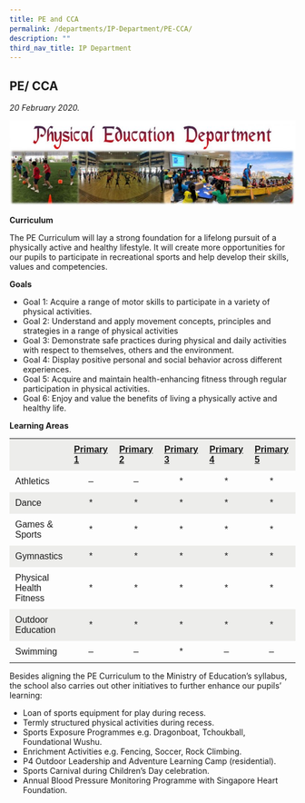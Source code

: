 ```yaml
---
title: PE and CCA
permalink: /departments/IP-Department/PE-CCA/
description: ""
third_nav_title: IP Department
---
```

PE/ CCA
-------

_20 February 2020._ 

![](/images/PE%2001.jpg)

**Curriculum**

The PE Curriculum will lay a strong foundation for a lifelong pursuit of a physically active and healthy lifestyle. It will create more opportunities for our pupils to participate in recreational sports and help develop their skills, values and competencies.

**Goals**

*   Goal 1: Acquire a range of motor skills to participate in a variety of physical activities.
*   Goal 2: Understand and apply movement concepts, principles and strategies in a range of physical activities
*   Goal 3: Demonstrate safe practices during physical and daily activities with respect to themselves, others and the environment.
*   Goal 4: Display positive personal and social behavior across different experiences.
*   Goal 5: Acquire and maintain health-enhancing fitness through regular participation in physical activities.
*   Goal 6: Enjoy and value the benefits of living a physically active and healthy life.

**Learning Areas**

<table width="799" style="box-sizing: inherit; border-collapse: collapse; border-spacing: 0px;"><tbody style="box-sizing: inherit;"><tr style="box-sizing: inherit; background-color: rgb(237, 237, 235);"><td style="box-sizing: inherit; padding: 10px;"></td><td style="box-sizing: inherit; padding: 10px;"><span style="box-sizing: inherit; font-size: 12pt; font-family: arial, helvetica, sans-serif;"><strong style="box-sizing: inherit; font-weight: bold;"><span style="box-sizing: inherit; text-decoration: underline;">Primary 1</span></strong></span></td><td style="box-sizing: inherit; padding: 10px;"><span style="box-sizing: inherit; font-size: 12pt; font-family: arial, helvetica, sans-serif;"><strong style="box-sizing: inherit; font-weight: bold;"><span style="box-sizing: inherit; text-decoration: underline;">Primary 2</span></strong></span></td><td style="box-sizing: inherit; padding: 10px;"><span style="box-sizing: inherit; font-size: 12pt; font-family: arial, helvetica, sans-serif;"><strong style="box-sizing: inherit; font-weight: bold;"><span style="box-sizing: inherit; text-decoration: underline;">Primary 3</span></strong></span></td><td style="box-sizing: inherit; padding: 10px;"><span style="box-sizing: inherit; font-size: 12pt; font-family: arial, helvetica, sans-serif;"><strong style="box-sizing: inherit; font-weight: bold;"><span style="box-sizing: inherit; text-decoration: underline;">Primary 4</span></strong></span></td><td style="box-sizing: inherit; padding: 10px;"><span style="box-sizing: inherit; font-size: 12pt; font-family: arial, helvetica, sans-serif;"><strong style="box-sizing: inherit; font-weight: bold;"><span style="box-sizing: inherit; text-decoration: underline;">Primary 5</span></strong></span></td><td style="box-sizing: inherit; padding: 10px;"><span style="box-sizing: inherit; font-size: 12pt; font-family: arial, helvetica, sans-serif;"><strong style="box-sizing: inherit; font-weight: bold;"><span style="box-sizing: inherit; text-decoration: underline;">Primary 6</span></strong></span></td></tr><tr style="box-sizing: inherit;"><td style="box-sizing: inherit; padding: 10px;"><span style="box-sizing: inherit; font-size: 12pt; font-family: arial, helvetica, sans-serif;">Athletics</span></td><td style="box-sizing: inherit; padding: 10px; text-align: center;"><span style="box-sizing: inherit; font-size: 12pt; font-family: arial, helvetica, sans-serif;">–</span></td><td style="box-sizing: inherit; padding: 10px; text-align: center;"><span style="box-sizing: inherit; font-size: 12pt; font-family: arial, helvetica, sans-serif;">–</span></td><td style="box-sizing: inherit; padding: 10px; text-align: center;"><span style="box-sizing: inherit; font-size: 12pt; font-family: arial, helvetica, sans-serif;">*</span></td><td style="box-sizing: inherit; padding: 10px; text-align: center;"><span style="box-sizing: inherit; font-size: 12pt; font-family: arial, helvetica, sans-serif;">*</span></td><td style="box-sizing: inherit; padding: 10px; text-align: center;"><span style="box-sizing: inherit; font-size: 12pt; font-family: arial, helvetica, sans-serif;">*</span></td><td style="box-sizing: inherit; padding: 10px; text-align: center;"><span style="box-sizing: inherit; font-size: 12pt; font-family: arial, helvetica, sans-serif;">*</span></td></tr><tr style="box-sizing: inherit; background-color: rgb(237, 237, 235);"><td style="box-sizing: inherit; padding: 10px;"><span style="box-sizing: inherit; font-size: 12pt; font-family: arial, helvetica, sans-serif;">Dance</span></td><td style="box-sizing: inherit; padding: 10px; text-align: center;"><span style="box-sizing: inherit; font-size: 12pt; font-family: arial, helvetica, sans-serif;">*</span></td><td style="box-sizing: inherit; padding: 10px; text-align: center;"><span style="box-sizing: inherit; font-size: 12pt; font-family: arial, helvetica, sans-serif;">*</span></td><td style="box-sizing: inherit; padding: 10px; text-align: center;"><span style="box-sizing: inherit; font-size: 12pt; font-family: arial, helvetica, sans-serif;">*</span></td><td style="box-sizing: inherit; padding: 10px; text-align: center;"><span style="box-sizing: inherit; font-size: 12pt; font-family: arial, helvetica, sans-serif;">*</span></td><td style="box-sizing: inherit; padding: 10px; text-align: center;"><span style="box-sizing: inherit; font-size: 12pt; font-family: arial, helvetica, sans-serif;">*</span></td><td style="box-sizing: inherit; padding: 10px; text-align: center;"><span style="box-sizing: inherit; font-size: 12pt; font-family: arial, helvetica, sans-serif;">*</span></td></tr><tr style="box-sizing: inherit;"><td style="box-sizing: inherit; padding: 10px;"><span style="box-sizing: inherit; font-size: 12pt; font-family: arial, helvetica, sans-serif;">Games &amp; Sports</span></td><td style="box-sizing: inherit; padding: 10px; text-align: center;"><span style="box-sizing: inherit; font-size: 12pt; font-family: arial, helvetica, sans-serif;">*</span></td><td style="box-sizing: inherit; padding: 10px; text-align: center;"><span style="box-sizing: inherit; font-size: 12pt; font-family: arial, helvetica, sans-serif;">*</span></td><td style="box-sizing: inherit; padding: 10px; text-align: center;"><span style="box-sizing: inherit; font-size: 12pt; font-family: arial, helvetica, sans-serif;">*</span></td><td style="box-sizing: inherit; padding: 10px; text-align: center;"><span style="box-sizing: inherit; font-size: 12pt; font-family: arial, helvetica, sans-serif;">*</span></td><td style="box-sizing: inherit; padding: 10px; text-align: center;"><span style="box-sizing: inherit; font-size: 12pt; font-family: arial, helvetica, sans-serif;">*</span></td><td style="box-sizing: inherit; padding: 10px; text-align: center;"><span style="box-sizing: inherit; font-size: 12pt; font-family: arial, helvetica, sans-serif;">*</span></td></tr><tr style="box-sizing: inherit; background-color: rgb(237, 237, 235);"><td style="box-sizing: inherit; padding: 10px;"><span style="box-sizing: inherit; font-size: 12pt; font-family: arial, helvetica, sans-serif;">Gymnastics</span></td><td style="box-sizing: inherit; padding: 10px; text-align: center;"><span style="box-sizing: inherit; font-size: 12pt; font-family: arial, helvetica, sans-serif;">*</span></td><td style="box-sizing: inherit; padding: 10px; text-align: center;"><span style="box-sizing: inherit; font-size: 12pt; font-family: arial, helvetica, sans-serif;">*</span></td><td style="box-sizing: inherit; padding: 10px; text-align: center;"><span style="box-sizing: inherit; font-size: 12pt; font-family: arial, helvetica, sans-serif;">*</span></td><td style="box-sizing: inherit; padding: 10px; text-align: center;"><span style="box-sizing: inherit; font-size: 12pt; font-family: arial, helvetica, sans-serif;">*</span></td><td style="box-sizing: inherit; padding: 10px; text-align: center;"><span style="box-sizing: inherit; font-size: 12pt; font-family: arial, helvetica, sans-serif;">*</span></td><td style="box-sizing: inherit; padding: 10px; text-align: center;"><span style="box-sizing: inherit; font-size: 12pt; font-family: arial, helvetica, sans-serif;">*</span></td></tr><tr style="box-sizing: inherit;"><td style="box-sizing: inherit; padding: 10px;"><span style="box-sizing: inherit; font-size: 12pt; font-family: arial, helvetica, sans-serif;">Physical Health Fitness</span></td><td style="box-sizing: inherit; padding: 10px; text-align: center;"><span style="box-sizing: inherit; font-size: 12pt; font-family: arial, helvetica, sans-serif;">*</span></td><td style="box-sizing: inherit; padding: 10px; text-align: center;"><span style="box-sizing: inherit; font-size: 12pt; font-family: arial, helvetica, sans-serif;">*</span></td><td style="box-sizing: inherit; padding: 10px; text-align: center;"><span style="box-sizing: inherit; font-size: 12pt; font-family: arial, helvetica, sans-serif;">*</span></td><td style="box-sizing: inherit; padding: 10px; text-align: center;"><span style="box-sizing: inherit; font-size: 12pt; font-family: arial, helvetica, sans-serif;">*</span></td><td style="box-sizing: inherit; padding: 10px; text-align: center;"><span style="box-sizing: inherit; font-size: 12pt; font-family: arial, helvetica, sans-serif;">*</span></td><td style="box-sizing: inherit; padding: 10px; text-align: center;"><span style="box-sizing: inherit; font-size: 12pt; font-family: arial, helvetica, sans-serif;">*</span></td></tr><tr style="box-sizing: inherit; background-color: rgb(237, 237, 235);"><td style="box-sizing: inherit; padding: 10px;"><span style="box-sizing: inherit; font-size: 12pt; font-family: arial, helvetica, sans-serif;">Outdoor Education</span></td><td style="box-sizing: inherit; padding: 10px; text-align: center;"><span style="box-sizing: inherit; font-size: 12pt; font-family: arial, helvetica, sans-serif;">*</span></td><td style="box-sizing: inherit; padding: 10px; text-align: center;"><span style="box-sizing: inherit; font-size: 12pt; font-family: arial, helvetica, sans-serif;">*</span></td><td style="box-sizing: inherit; padding: 10px; text-align: center;"><span style="box-sizing: inherit; font-size: 12pt; font-family: arial, helvetica, sans-serif;">*</span></td><td style="box-sizing: inherit; padding: 10px; text-align: center;"><span style="box-sizing: inherit; font-size: 12pt; font-family: arial, helvetica, sans-serif;">*</span></td><td style="box-sizing: inherit; padding: 10px; text-align: center;"><span style="box-sizing: inherit; font-size: 12pt; font-family: arial, helvetica, sans-serif;">*</span></td><td style="box-sizing: inherit; padding: 10px; text-align: center;"><span style="box-sizing: inherit; font-size: 12pt; font-family: arial, helvetica, sans-serif;">*</span></td></tr><tr style="box-sizing: inherit;"><td style="box-sizing: inherit; padding: 10px;"><span style="box-sizing: inherit; font-size: 12pt; font-family: arial, helvetica, sans-serif;">Swimming</span></td><td style="box-sizing: inherit; padding: 10px; text-align: center;"><span style="box-sizing: inherit; font-size: 12pt; font-family: arial, helvetica, sans-serif;">–</span></td><td style="box-sizing: inherit; padding: 10px; text-align: center;"><span style="box-sizing: inherit; font-size: 12pt; font-family: arial, helvetica, sans-serif;">–</span></td><td style="box-sizing: inherit; padding: 10px; text-align: center;"><span style="box-sizing: inherit; font-size: 12pt; font-family: arial, helvetica, sans-serif;">*</span></td><td style="box-sizing: inherit; padding: 10px; text-align: center;"><span style="box-sizing: inherit; font-size: 12pt; font-family: arial, helvetica, sans-serif;">–</span></td><td style="box-sizing: inherit; padding: 10px; text-align: center;"><span style="box-sizing: inherit; font-size: 12pt; font-family: arial, helvetica, sans-serif;">–</span></td><td style="box-sizing: inherit; padding: 10px; text-align: center;"><span style="box-sizing: inherit; font-size: 12pt; font-family: arial, helvetica, sans-serif;">–</span></td></tr></tbody></table>

Besides aligning the PE Curriculum to the Ministry of Education’s syllabus, the school also carries out other initiatives to further enhance our pupils’ learning:

*   Loan of sports equipment for play during recess.
*   Termly structured physical activities during recess.
*   Sports Exposure Programmes e.g. Dragonboat, Tchoukball, Foundational Wushu.
*   Enrichment Activities e.g. Fencing, Soccer, Rock Climbing.
*   P4 Outdoor Leadership and Adventure Learning Camp (residential).
*   Sports Carnival during Children’s Day celebration.
*   Annual Blood Pressure Monitoring Programme with Singapore Heart Foundation.